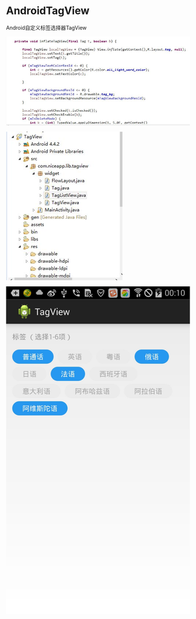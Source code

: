 # AndroidTagView
Android自定义标签选择器TagView

![image](https://github.com/wp2463496/AndroidTagView/blob/master/QQ%E6%88%AA%E5%9B%BE20160111001227.jpg)

![image](https://github.com/wp2463496/AndroidTagView/blob/master/QQ%E6%88%AA%E5%9B%BE20160111001209.jpg)

![image](https://github.com/wp2463496/AndroidTagView/blob/master/QQ%E5%9B%BE%E7%89%8720160111001122.jpg)
